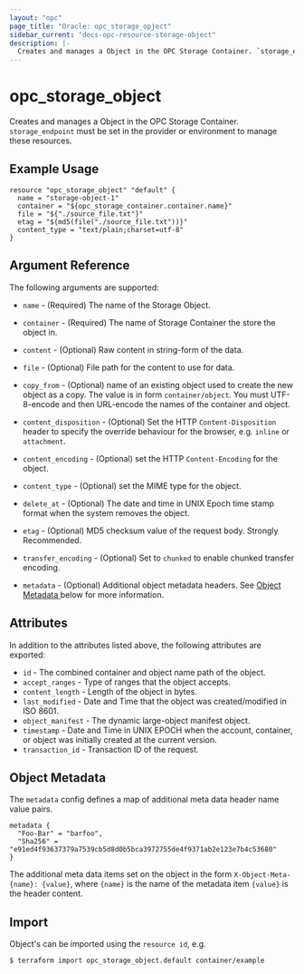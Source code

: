 ```yaml
---
layout: "opc"
page_title: "Oracle: opc_storage_opject"
sidebar_current: "docs-opc-resource-storage-object"
description: |-
  Creates and manages a Object in the OPC Storage Container. `storage_endpoint` must be set in the provider or environment to manage these resources.
---
```


# opc\_storage\_object

Creates and manages a Object in the OPC Storage Container. `storage_endpoint` must be set in the provider or environment to manage these resources.

## Example Usage

```hcl
resource "opc_storage_object" "default" {
  name = "storage-object-1"
  container = "${opc_storage_container.container.name}"
  file = "${"./source_file.txt"}"
  etag = "${md5(file("./source_file.txt"))}"
  content_type = "text/plain;charset=utf-8"
}
```

## Argument Reference

The following arguments are supported:

* `name` - (Required) The name of the Storage Object.

* `container` - (Required) The name of Storage Container the store the object in.

* `content` - (Optional) Raw content in string-form of the data.

* `file` - (Optional) File path for the content to use for data.

* `copy_from` - (Optional) name of an existing object used to create the new object as a copy. The value is in form `container/object`. You must UTF-8-encode and then URL-encode the names of the container and object.

* `content_disposition` - (Optional) Set the HTTP `Content-Disposition` header to specify the override behaviour for the browser, e.g. `inline` or `attachment`.

* `content_encoding` - (Optional) set the HTTP `Content-Encoding` for the object.

* `content_type` - (Optional) set the MIME type for the object.

* `delete_at` - (Optional) The date and time in UNIX Epoch time stamp format when the system removes the object.

* `etag` - (Optional) MD5 checksum value of the request body. Strongly Recommended.

* `transfer_encoding` - (Optional) Set to `chunked` to enable chunked transfer encoding.

* `metadata` - (Optional) Additional object metadata headers. See [Object Metadata ](#object-metadata) below for more information.

## Attributes

In addition to the attributes listed above, the following attributes are exported:

* `id` - The combined container and object name path of the object.
* `accept_ranges` - Type of ranges that the object accepts.
* `content_length` - Length of the object in bytes.
* `last_modified` - Date and Time that the object was created/modified in ISO 8601.
* `object_manifest` - The dynamic large-object manifest object.
* `timestamp` - Date and Time in UNIX EPOCH when the account, container, or object was initially created at the current version.
* `transaction_id` - Transaction ID of the request.

## Object Metadata

The `metadata` config defines a map of additional meta data header name value pairs.

```hcl
metadata {
  "Foo-Bar" = "barfoo",
  "Sha256" = "e91ed4f93637379a7539cb5d8d0b5bca3972755de4f9371ab2e123e7b4c53680"
}
```

The additional meta data items set on the object in the form `X-Object-Meta-{name}: {value}`, where `{name}` is the name of the metadata item  `{value}` is the header content.

## Import

Object's can be imported using the `resource id`, e.g.

```shell
$ terraform import opc_storage_object.default container/example
```
